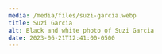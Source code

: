```yaml
---
media: /media/files/suzi-garcia.webp
title: Suzi Garcia
alt: Black and white photo of Suzi Garcia
date: 2023-06-21T12:41:00-0500
---
```

